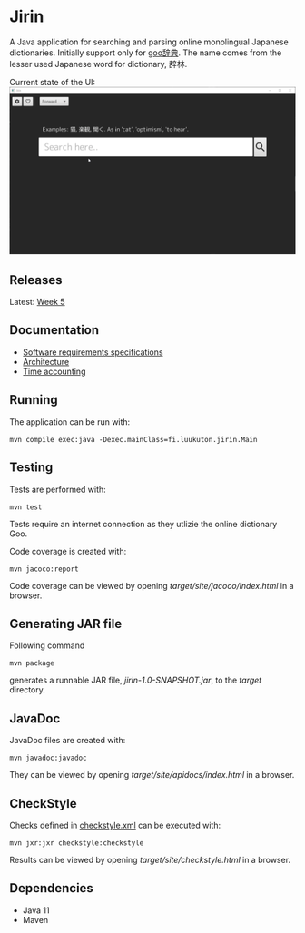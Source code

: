 # Jirin
A Java application for searching and parsing online monolingual Japanese dictionaries. Initially support only for [goo辞典](https://dictionary.goo.ne.jp/). The name comes from the lesser used Japanese word for dictionary, 辞林.

Current state of the UI:  
![current_ui](documentation/pictures/current_ui.gif)

## Releases
Latest: [Week 5](https://github.com/Luukuton/ot-harjoitustyo-hy2020/releases/tag/week5)

## Documentation
- [Software requirements specifications](documentation/software_requirements_specification.md)
- [Architecture](documentation/architecture.md)
- [Time accounting](documentation/time_accounting.md)

## Running

The application can be run with: 

```
mvn compile exec:java -Dexec.mainClass=fi.luukuton.jirin.Main
```

## Testing

Tests are performed with: 

```
mvn test
```
Tests require an internet connection as they utlizie the online dictionary Goo.

Code coverage is created with: 

```
mvn jacoco:report
```

Code coverage can be viewed by opening _target/site/jacoco/index.html_ in a browser.

## Generating JAR file

Following command 

```
mvn package
```

generates a runnable JAR file, _jirin-1.0-SNAPSHOT.jar_, to the _target_ directory.

## JavaDoc

JavaDoc files are created with: 

```
mvn javadoc:javadoc
```

They can be viewed by opening _target/site/apidocs/index.html_ in a browser.

## CheckStyle

Checks defined in [checkstyle.xml](checkstyle.xml) can be executed with: 

```
mvn jxr:jxr checkstyle:checkstyle
```

Results can be viewed by opening _target/site/checkstyle.html_ in a browser.


## Dependencies
* Java 11
* Maven 


